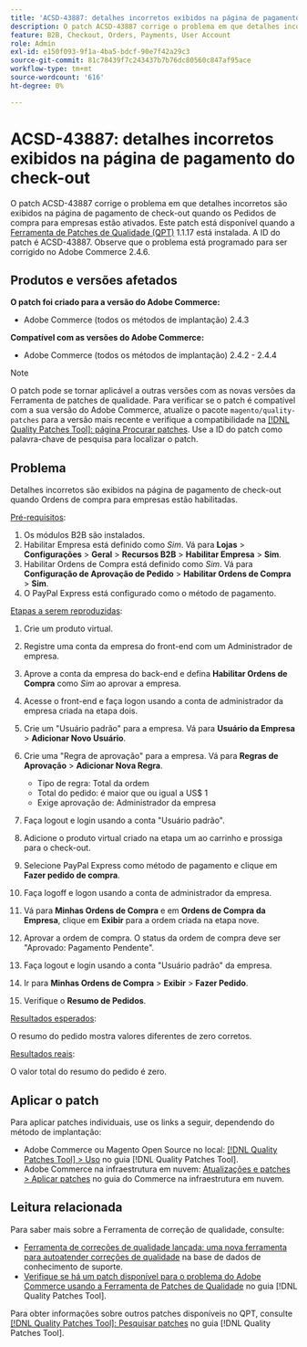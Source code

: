 ```yaml
---
title: 'ACSD-43887: detalhes incorretos exibidos na página de pagamento do check-out'
description: O patch ACSD-43887 corrige o problema em que detalhes incorretos são exibidos na página de pagamento de check-out quando os Pedidos de compra para empresas estão ativados. Este patch está disponível quando a [Ferramenta de correções de qualidade (QPT)](https://experienceleague.adobe.com/en/docs/commerce-knowledge-base/kb/announcements/commerce-announcements/magento-quality-patches-released-new-tool-to-self-serve-quality-patches) 1.1.17 está instalada. A ID do patch é ACSD-43887. Observe que o problema está programado para ser corrigido no Adobe Commerce 2.4.6.
feature: B2B, Checkout, Orders, Payments, User Account
role: Admin
exl-id: e150f093-9f1a-4ba5-bdcf-90e7f42a29c3
source-git-commit: 81c78439f7c243437b7b76dc80560c847af95ace
workflow-type: tm+mt
source-wordcount: '616'
ht-degree: 0%

---
```


# ACSD-43887: detalhes incorretos exibidos na página de pagamento do check-out

O patch ACSD-43887 corrige o problema em que detalhes incorretos são exibidos na página de pagamento de check-out quando os Pedidos de compra para empresas estão ativados. Este patch está disponível quando a [Ferramenta de Patches de Qualidade (QPT)](https://experienceleague.adobe.com/en/docs/commerce-knowledge-base/kb/announcements/commerce-announcements/magento-quality-patches-released-new-tool-to-self-serve-quality-patches) 1.1.17 está instalada. A ID do patch é ACSD-43887. Observe que o problema está programado para ser corrigido no Adobe Commerce 2.4.6.

## Produtos e versões afetados

**O patch foi criado para a versão do Adobe Commerce:**

* Adobe Commerce (todos os métodos de implantação) 2.4.3

**Compatível com as versões do Adobe Commerce:**

* Adobe Commerce (todos os métodos de implantação) 2.4.2 - 2.4.4

>[!NOTE]
>
>O patch pode se tornar aplicável a outras versões com as novas versões da Ferramenta de patches de qualidade. Para verificar se o patch é compatível com a sua versão do Adobe Commerce, atualize o pacote `magento/quality-patches` para a versão mais recente e verifique a compatibilidade na [[!DNL Quality Patches Tool]: página Procurar patches](https://experienceleague.adobe.com/en/docs/commerce-knowledge-base/kb/announcements/commerce-announcements/magento-quality-patches-released-new-tool-to-self-serve-quality-patches). Use a ID do patch como palavra-chave de pesquisa para localizar o patch.

## Problema

Detalhes incorretos são exibidos na página de pagamento de check-out quando Ordens de compra para empresas estão habilitadas.

<u>Pré-requisitos</u>:

1. Os módulos B2B são instalados.
1. Habilitar Empresa está definido como _Sim_. Vá para **Lojas** > **Configurações** > **Geral** > **Recursos B2B** > **Habilitar Empresa** > **Sim**.
1. Habilitar Ordens de Compra está definido como _Sim_. Vá para **Configuração de Aprovação de Pedido** > **Habilitar Ordens de Compra** > **Sim**.
1. O PayPal Express está configurado como o método de pagamento.

<u>Etapas a serem reproduzidas</u>:

1. Crie um produto virtual.
1. Registre uma conta da empresa do front-end com um Administrador de empresa.
1. Aprove a conta da empresa do back-end e defina **Habilitar Ordens de Compra** como _Sim_ ao aprovar a empresa.
1. Acesse o front-end e faça logon usando a conta de administrador da empresa criada na etapa dois.
1. Crie um &quot;Usuário padrão&quot; para a empresa. Vá para **Usuário da Empresa** > **Adicionar Novo Usuário**.
1. Crie uma &quot;Regra de aprovação&quot; para a empresa. Vá para **Regras de Aprovação** > **Adicionar Nova Regra**.

   * Tipo de regra: Total da ordem
   * Total do pedido: é maior que ou igual a US$ 1
   * Exige aprovação de: Administrador da empresa

1. Faça logout e login usando a conta &quot;Usuário padrão&quot;.
1. Adicione o produto virtual criado na etapa um ao carrinho e prossiga para o check-out.
1. Selecione PayPal Express como método de pagamento e clique em **Fazer pedido de compra**.
1. Faça logoff e logon usando a conta de administrador da empresa.
1. Vá para **Minhas Ordens de Compra** e em **Ordens de Compra da Empresa**, clique em **Exibir** para a ordem criada na etapa nove.
1. Aprovar a ordem de compra. O status da ordem de compra deve ser &quot;Aprovado: Pagamento Pendente&quot;.
1. Faça logout e login usando a conta &quot;Usuário padrão&quot; da empresa.
1. Ir para **Minhas Ordens de Compra** > **Exibir** > **Fazer Pedido**.
1. Verifique o **Resumo de Pedidos**.

<u>Resultados esperados</u>:

O resumo do pedido mostra valores diferentes de zero corretos.

<u>Resultados reais</u>:

O valor total do resumo do pedido é zero.

## Aplicar o patch

Para aplicar patches individuais, use os links a seguir, dependendo do método de implantação:

* Adobe Commerce ou Magento Open Source no local: [[!DNL Quality Patches Tool] > Uso](/help/tools/quality-patches-tool/usage.md) no guia [!DNL Quality Patches Tool].
* Adobe Commerce na infraestrutura em nuvem: [Atualizações e patches > Aplicar patches](https://experienceleague.adobe.com/docs/commerce-cloud-service/user-guide/develop/upgrade/apply-patches.html) no guia do Commerce na infraestrutura em nuvem.

## Leitura relacionada

Para saber mais sobre a Ferramenta de correção de qualidade, consulte:

* [Ferramenta de correções de qualidade lançada: uma nova ferramenta para autoatender correções de qualidade](https://experienceleague.adobe.com/en/docs/commerce-knowledge-base/kb/announcements/commerce-announcements/magento-quality-patches-released-new-tool-to-self-serve-quality-patches) na base de dados de conhecimento de suporte.
* [Verifique se há um patch disponível para o problema do Adobe Commerce usando a Ferramenta de Patches de Qualidade](/help/tools/quality-patches-tool/patches-available-in-qpt/check-patch-for-magento-issue-with-magento-quality-patches.md) no guia [!DNL Quality Patches Tool].

Para obter informações sobre outros patches disponíveis no QPT, consulte [[!DNL Quality Patches Tool]: Pesquisar patches](https://experienceleague.adobe.com/tools/commerce-quality-patches/index.html) no guia [!DNL Quality Patches Tool].
